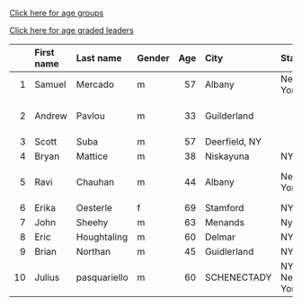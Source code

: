 [Click here for age groups](https://bnorthan.github.io/Virtual15K_5K/5kage)  

[Click here for age graded leaders](https://bnorthan.github.io/Virtual15K_5K/5kage)  

|    | First name   | Last name    | Gender   |   Age | City          | State         | Time     | Company                  |   age_grade |
|---:|:-------------|:-------------|:---------|------:|:--------------|:--------------|:---------|:-------------------------|------------:|
|  1 | Samuel       | Mercado      | m        |    57 | Albany        | New York      | 19.43    |                          |       81.43 |
|  2 | Andrew       | Pavlou       | m        |    33 | Guilderland   |               | 00:19:00 | Naval Nuclear Laboratory |       68.06 |
|  3 | Scott        | Suba         | m        |    57 | Deerfield, NY |               | 23:20    |                          |       66.3  |
|  4 | Bryan        | Mattice      | m        |    38 | Niskayuna     | NY            | 24:15    |                          |       54.99 |
|  5 | Ravi         | Chauhan      | m        |    44 | Albany        | New York      | 25:25    | Naval Nuclear Laboratory |       54.86 |
|  6 | Erika        | Oesterle     | f        |    69 | Stamford      | NY            | 27:32    |                          |       75.45 |
|  7 | John         | Sheehy       | m        |    63 | Menands       | Ny            | 27:33    |                          |       59.15 |
|  8 | Eric         | Houghtaling  | m        |    60 | Delmar        | NY            | 28:45    |                          |       55.21 |
|  9 | Brian        | Northan      | m        |    45 | Guidlerland   | NY            | 33:10    |                          |       42.36 |
| 10 | Julius       | pasquariello | m        |    60 | SCHENECTADY   | NY - New York | 38:43    |                          |       41    |
